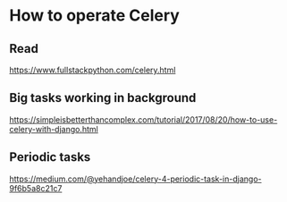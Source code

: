 # How to operate Celery

## Read
https://www.fullstackpython.com/celery.html

## Big tasks working in background
https://simpleisbetterthancomplex.com/tutorial/2017/08/20/how-to-use-celery-with-django.html

## Periodic tasks
https://medium.com/@yehandjoe/celery-4-periodic-task-in-django-9f6b5a8c21c7